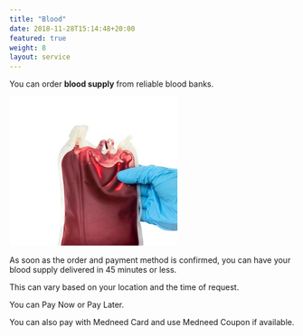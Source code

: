 ```yaml
---
title: "Blood"
date: 2018-11-28T15:14:48+20:00 
featured: true
weight: 8
layout: service
---
```


You can order **blood supply** from reliable blood banks.

![Blood Supply](/images/illustrations/blood.jpg)

As soon as the order and payment method is confirmed, you can have your blood supply delivered in 45 minutes or less. 

This can vary based on your location and the time of request.

You can Pay Now or Pay Later.

You can also pay with Medneed Card and use Medneed Coupon if available.




